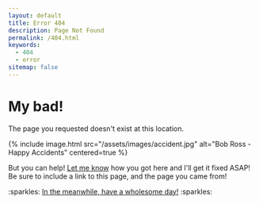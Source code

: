 ```yaml
---
layout: default
title: Error 404
description: Page Not Found
permalink: /404.html
keywords:
  - 404
  - error
sitemap: false
---
```


# My bad!

The page you requested doesn't exist at this location.

{% include image.html src="/assets/images/accident.jpg" alt="Bob Ross - Happy Accidents" centered=true %}

But you can help! [Let me know](/contact) how you got here and I'll get it fixed ASAP! Be sure to include a link to this page, and the page you came from!

<div class="ui center aligned basic segment">
  :sparkles: <a href="https://reddit.com/r/wholesomememes">In the meanwhile, have a wholesome day!</a> :sparkles:
</div>
